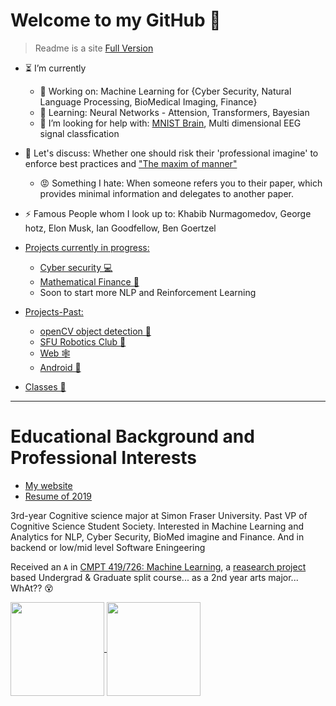 <!--
Here are some ideas to get you started:
- 🔭 I’m currently working on ...
- 🌱 I’m currently learning ...
- 👯 I’m looking to collaborate on ...
- 🤔 I’m looking for help with ...
- 💬 Ask me about ...
- 📫 How to reach me: ...
- 😄 Pronouns: ...
- ⚡ Fun fact: ...
-->

# Welcome to my GitHub 👋

> Readme is a site [Full Version](https://alik604.github.io/alik604/README_FULL)

-  ⏳ I’m currently
    - 🔭 Working on: Machine Learning for {Cyber Security, Natural Language Processing, BioMedical Imaging, Finance} 
    - 🌱 Learning: Neural Networks - Attension, Transformers, Bayesian 
    - 🤔 I’m looking for help with: [MNIST Brain](https://github.com/alik604/MNIST_Brain), Multi dimensional EEG signal classfication
- 💬 Let's discuss: Whether one should risk their 'professional imagine' to enforce best practices and ["The maxim of manner"](https://www.sas.upenn.edu/~haroldfs/dravling/grice.html)
    - 😡 Something I hate: When someone refers you to their paper, which provides minimal information and delegates to another paper.
- ⚡ Famous People whom I look up to: Khabib Nurmagomedov, George hotz, Elon Musk, Ian Goodfellow, Ben Goertzel

- [Projects currently in progress:](https://github.com/alik604/alik604/blob/master/README_FULL.md#personal-projects---currently)
  * [Cyber security 💻](https://github.com/alik604/alik604/blob/master/README_FULL.md#cybersecurity) 
  * [Mathematical Finance 💸](https://github.com/alik604/mathematical-finance)
  * Soon to start more NLP and Reinforcement Learning 
- [Projects-Past:](https://github.com/alik604/alik604/blob/master/README_FULL.md#projects-past)
  * [openCV object detection 👀](https://github.com/alik604/alik604/blob/master/README_FULL.md#opencv-object-detection)
  * [SFU Robotics Club 🤖](https://github.com/alik604/alik604/blob/master/README_FULL.md#sfu-robotics-club)
  * [Web 🕸](https://github.com/alik604/alik604/blob/master/README_FULL.md#web)
  * [Android 📱](https://github.com/alik604/alik604/blob/master/README_FULL.md#android)
 - [Classes 🏫](https://github.com/alik604/alik604/blob/master/README_FULL.md#classes)
-----------------------------------

# Educational Background and Professional Interests
* [My website](https://alik604.github.io)
* [Resume of 2019](https://drive.google.com/file/d/1D8D1N0wuCMJyQsq5Z7_SVLk7exKTyh4H/view?usp=sharing)

3rd-year Cognitive science major at Simon Fraser University. Past VP of Cognitive Science Student Society. Interested in Machine Learning and Analytics for NLP, Cyber Security, BioMed imagine and Finance. And in backend or low/mid level Software Eningeering

Received an `A` in [CMPT 419/726: Machine Learning](https://coursys.sfu.ca/2020sp-cmpt-726-x1/pages/), a [reasearch project](https://github.com/alik604/CMPT-419/blob/master/ML_final_project%20poster.pdf) based Undergrad & Graduate split course... as a 2nd year arts major... WhAt?? 😵  


<a href="https://alik604.github.io/alik604/README_FULL">
  <img align="center" src="https://github-readme-stats.vercel.app/api?username=alik604&hide=issues&show_icons=true" height = 150 width:50%  />
</a>


<a href="https://alik604.github.io/alik604/README_FULL">
  <img align="center" src="https://github-readme-stats.vercel.app/api/top-langs/?username=alik604&hide=HTML,Jupyter%20Notebook&layout=compact" height = 150 width:50%  />
</a>
<!--
-->
